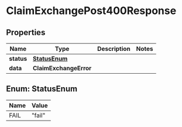 

# ClaimExchangePost400Response


## Properties

| Name | Type | Description | Notes |
|------------ | ------------- | ------------- | -------------|
|**status** | [**StatusEnum**](#StatusEnum) |  |  |
|**data** | **ClaimExchangeError** |  |  |



## Enum: StatusEnum

| Name | Value |
|---- | -----|
| FAIL | &quot;fail&quot; |



